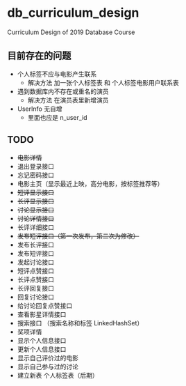 # db_curriculum_design
 Curriculum Design of 2019 Database Course

## 目前存在的问题
- 个人标签不应与电影产生联系
    - 解决方法 加一张个人标签表 和 个人标签电影用户联系表
- 遇到数据库内不存在或重名的演员
    - 解决方法 在演员表里新增演员
- UserInfo 无自增
    - 里面也应是 n_user_id
    
## TODO
- ~~电影详情~~ 
- 退出登录接口
- 忘记密码接口
- 电影主页（显示最近上映，高分电影，按标签推荐等）
- ~~短评显示接口~~
- ~~长评显示接口~~
- ~~讨论显示接口~~
- ~~讨论详情接口~~ 
- 长评详细接口 
- ~~发布短评接口（第一次发布，第二次为修改）~~
- 发布长评接口
- 发布短评接口
- 发起讨论接口 
- 短评点赞接口  
- 长评点赞接口
- 长评回复接口
- 回复讨论接口
- 给讨论回复点赞接口
- 查看影星详情接口
- 搜索接口 （搜索名称和标签 LinkedHashSet）
- 奖项详情 
- 显示个人信息接口
- 更新个人信息接口
- 显示自己评价过的电影
- 显示自己参与过的讨论
- 建立新表 个人标签表（后期）
